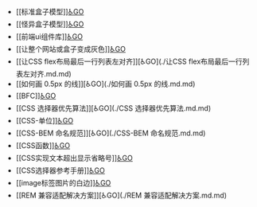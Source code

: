 - [[标准盒子模型]][♿GO](./标准盒子模型.md.md)
- [[怪异盒子模型]][♿GO](./怪异盒子模型.md.md)
- [[前端ui组件库]][♿GO](./前端ui组件库.md.md)
- [[让整个网站或盒子变成灰色]][♿GO](./让整个网站或盒子变成灰色.md.md)
- [[让CSS flex布局最后一行列表左对齐]][♿GO](./让CSS flex布局最后一行列表左对齐.md.md)
- [[如何画 0.5px 的线]][♿GO](./如何画 0.5px 的线.md.md)
- [[BFC]][♿GO](./BFC.md.md)
- [[CSS 选择器优先算法]][♿GO](./CSS 选择器优先算法.md.md)
- [[CSS-单位]][♿GO](./CSS-单位.md.md)
- [[CSS-BEM 命名规范]][♿GO](./CSS-BEM 命名规范.md.md)
- [[CSS函数]][♿GO](./CSS函数.md.md)
- [[CSS实现文本超出显示省略号]][♿GO](./CSS实现文本超出显示省略号.md.md)
- [[CSS选择器参考手册]][♿GO](./CSS选择器参考手册.md.md)
- [[image标签图片的白边]][♿GO](./image标签图片的白边.md.md)
- [[REM 兼容适配解决方案]][♿GO](./REM 兼容适配解决方案.md.md)
